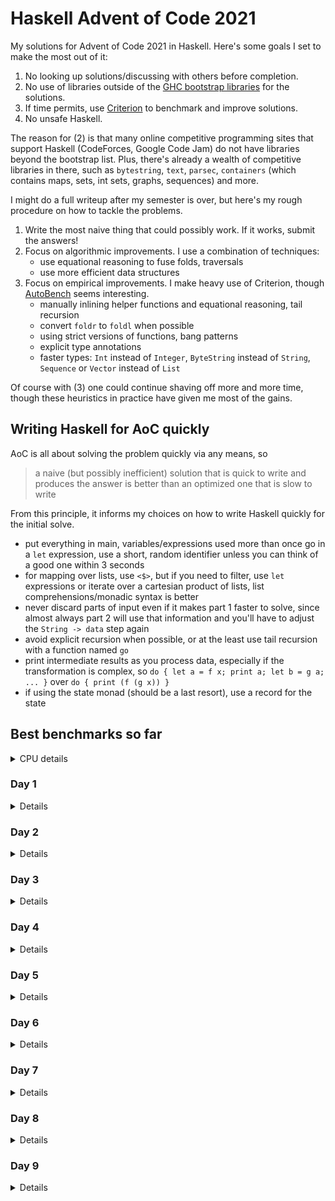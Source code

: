 # Haskell Advent of Code 2021
My solutions for Advent of Code 2021 in Haskell.  Here's some goals I
set to make the most out of it:

1. No looking up solutions/discussing with others before completion.
2. No use of libraries outside of the [GHC bootstrap
  libraries](https://downloads.haskell.org/~ghc/latest/docs/html/libraries/index.html)
  for the solutions.
3. If time permits, use
  [Criterion](https://hackage.haskell.org/package/criterion) to
  benchmark and improve solutions.
4. No unsafe Haskell.

The reason for (2) is that many online competitive programming sites
that support Haskell (CodeForces, Google Code Jam) do not have
libraries beyond the bootstrap list.  Plus, there's already a wealth
of competitive libraries in there, such as `bytestring`, `text`,
`parsec`, `containers` (which contains maps, sets, int sets, graphs,
sequences) and more.

I might do a full writeup after my semester is over, but here's my
rough procedure on how to tackle the problems.

1. Write the most naive thing that could possibly work.  If it works,
   submit the answers!
2. Focus on algorithmic improvements.  I use a combination of
   techniques:
   - use equational reasoning to fuse folds, traversals
   - use more efficient data structures
3. Focus on empirical improvements.  I make heavy use of Criterion,
   though [AutoBench](https://github.com/mathandley/AutoBench) seems
   interesting.
   - manually inlining helper functions and equational reasoning, tail
     recursion
   - convert `foldr` to `foldl` when possible
   - using strict versions of functions, bang patterns
   - explicit type annotations
   - faster types: `Int` instead of `Integer`, `ByteString` instead of
     `String`, `Sequence` or `Vector` instead of `List`

Of course with (3) one could continue shaving off more and more time,
though these heuristics in practice have given me most of the gains.

## Writing Haskell for AoC quickly
AoC is all about solving the problem quickly via any means, so

> a naive (but possibly inefficient) solution that is quick to write
> and produces the answer is better than an optimized one that is slow
> to write

From this principle, it informs my choices on how to write Haskell
quickly for the initial solve.

- put everything in main, variables/expressions used more than once go
  in a `let` expression, use a short, random identifier unless you can
  think of a good one within 3 seconds
- for mapping over lists, use `<$>`, but if you need to filter, use
  `let` expressions or iterate over a cartesian product of lists, list
  comprehensions/monadic syntax is better
- never discard parts of input even if it makes part 1 faster to
  solve, since almost always part 2 will use that information and
  you'll have to adjust the `String -> data` step again
- avoid explicit recursion when possible, or at the least use tail
  recursion with a function named `go`
- print intermediate results as you process data, especially if the
  transformation is complex, so `do { let a = f x; print a; let b = g
  a; ... }` over `do { print (f (g x)) }`
- if using the state monad (should be a last resort), use a record for
  the state

## Best benchmarks so far
<details>
<summary>CPU details</summary>

```
Architecture:                    x86_64
CPU op-mode(s):                  32-bit, 64-bit
Byte Order:                      Little Endian
Address sizes:                   39 bits physical, 48 bits virtual
CPU(s):                          4
On-line CPU(s) list:             0-3
Thread(s) per core:              2
Core(s) per socket:              2
Socket(s):                       1
NUMA node(s):                    1
Vendor ID:                       GenuineIntel
CPU family:                      6
Model:                           69
Model name:                      Intel(R) Core(TM) i5-4288U CPU @ 2.60GHz
```
</details>

### Day 1
<details>

```
benchmarking day1/part1
time                 13.00 μs   (12.91 μs .. 13.11 μs)
                     0.999 R²   (0.999 R² .. 1.000 R²)
mean                 12.95 μs   (12.88 μs .. 13.05 μs)
std dev              296.4 ns   (193.5 ns .. 512.7 ns)
variance introduced by outliers: 23% (moderately inflated)

benchmarking day1/part2
time                 62.31 μs   (57.58 μs .. 67.19 μs)
                     0.962 R²   (0.947 R² .. 0.984 R²)
mean                 55.53 μs   (53.36 μs .. 59.03 μs)
std dev              8.827 μs   (5.825 μs .. 12.66 μs)
variance introduced by outliers: 93% (severely inflated)
```
</details>

### Day 2
<details>

```
benchmarking day2/part1
time                 6.886 μs   (6.751 μs .. 7.057 μs)
                     0.982 R²   (0.957 R² .. 0.996 R²)
mean                 7.487 μs   (7.101 μs .. 8.268 μs)
std dev              1.779 μs   (1.044 μs .. 3.087 μs)
variance introduced by outliers: 98% (severely inflated)

benchmarking day2/part2
time                 12.69 μs   (12.41 μs .. 12.99 μs)
                     0.997 R²   (0.995 R² .. 0.998 R²)
mean                 12.50 μs   (12.33 μs .. 12.72 μs)
std dev              638.9 ns   (526.8 ns .. 789.7 ns)
variance introduced by outliers: 61% (severely inflated)
```
</details>

### Day 3
<details>

```
benchmarking day3/part1
time                 322.3 μs   (315.1 μs .. 331.9 μs)
                     0.996 R²   (0.993 R² .. 0.999 R²)
mean                 321.4 μs   (318.4 μs .. 326.6 μs)
std dev              12.40 μs   (7.332 μs .. 18.52 μs)
variance introduced by outliers: 34% (moderately inflated)

benchmarking day3/part2
time                 292.1 μs   (290.1 μs .. 293.9 μs)
                     0.999 R²   (0.996 R² .. 1.000 R²)
mean                 296.2 μs   (294.3 μs .. 301.1 μs)
std dev              9.972 μs   (4.409 μs .. 17.62 μs)
variance introduced by outliers: 28% (moderately inflated)
```
</details>

### Day 4
<details>

```
benchmarking day4/part1
time                 5.563 ms   (5.403 ms .. 5.712 ms)
                     0.994 R²   (0.990 R² .. 0.998 R²)
mean                 5.634 ms   (5.563 ms .. 5.745 ms)
std dev              268.0 μs   (195.6 μs .. 366.4 μs)
variance introduced by outliers: 24% (moderately inflated)

benchmarking day4/part2
time                 5.643 ms   (5.542 ms .. 5.799 ms)
                     0.995 R²   (0.991 R² .. 0.998 R²)
mean                 5.719 ms   (5.648 ms .. 5.872 ms)
std dev              280.5 μs   (184.5 μs .. 435.8 μs)
variance introduced by outliers: 27% (moderately inflated)
```
</details>

### Day 5
<details>

```
benchmarking day5/part1
time                 37.60 ms   (35.03 ms .. 40.00 ms)
                     0.980 R²   (0.955 R² .. 0.995 R²)
mean                 39.42 ms   (37.81 ms .. 41.46 ms)
std dev              3.688 ms   (2.252 ms .. 4.773 ms)
variance introduced by outliers: 38% (moderately inflated)

benchmarking day5/part2
time                 109.9 ms   (100.6 ms .. 121.7 ms)
                     0.988 R²   (0.971 R² .. 1.000 R²)
mean                 104.9 ms   (102.0 ms .. 110.0 ms)
std dev              6.127 ms   (1.795 ms .. 8.095 ms)
variance introduced by outliers: 10% (moderately inflated)
```
</details>

### Day 6
<details>

```
benchmarking day6/part1
time                 1.258 μs   (1.240 μs .. 1.294 μs)
                     0.990 R²   (0.972 R² .. 0.999 R²)
mean                 1.295 μs   (1.253 μs .. 1.381 μs)
std dev              180.6 ns   (83.29 ns .. 334.4 ns)
variance introduced by outliers: 94% (severely inflated)

benchmarking day6/part2
time                 4.469 μs   (4.423 μs .. 4.520 μs)
                     0.999 R²   (0.997 R² .. 1.000 R²)
mean                 4.460 μs   (4.435 μs .. 4.527 μs)
std dev              122.9 ns   (48.87 ns .. 242.0 ns)
variance introduced by outliers: 33% (moderately inflated)
```
</details>

### Day 7
<details>

```
benchmarking day7/part1
time                 8.115 ms   (8.043 ms .. 8.204 ms)
                     0.998 R²   (0.995 R² .. 1.000 R²)
mean                 8.208 ms   (8.135 ms .. 8.303 ms)
std dev              239.4 μs   (149.2 μs .. 308.6 μs)
variance introduced by outliers: 11% (moderately inflated)

benchmarking day7/part2
time                 8.149 ms   (8.104 ms .. 8.211 ms)
                     0.999 R²   (0.998 R² .. 1.000 R²)
mean                 8.219 ms   (8.184 ms .. 8.281 ms)
std dev              130.3 μs   (91.41 μs .. 189.0 μs)

```
</details>

### Day 8
<details>

```
benchmarking day8/part1
time                 56.09 μs   (55.44 μs .. 56.97 μs)
                     0.998 R²   (0.997 R² .. 0.999 R²)
mean                 56.03 μs   (55.59 μs .. 56.67 μs)
std dev              1.833 μs   (1.280 μs .. 2.455 μs)
variance introduced by outliers: 34% (moderately inflated)

benchmarking day8/part2
time                 3.628 s    (3.466 s .. 3.915 s)
                     0.999 R²   (0.999 R² .. 1.000 R²)
mean                 3.490 s    (3.449 s .. 3.562 s)
std dev              67.94 ms   (7.585 ms .. 86.34 ms)
variance introduced by outliers: 19% (moderately inflated)
```
</details>

### Day 9
<details>

```
benchmarking day9/part1
time                 2.718 ms   (2.395 ms .. 3.017 ms)
                     0.906 R²   (0.862 R² .. 0.942 R²)
mean                 2.647 ms   (2.473 ms .. 2.887 ms)
std dev              642.8 μs   (538.2 μs .. 753.5 μs)
variance introduced by outliers: 94% (severely inflated)

benchmarking day9/part2
time                 14.79 ms   (13.30 ms .. 16.40 ms)
                     0.909 R²   (0.832 R² .. 0.961 R²)
mean                 16.27 ms   (15.22 ms .. 17.52 ms)
std dev              3.102 ms   (2.379 ms .. 3.856 ms)
variance introduced by outliers: 78% (severely inflated)
```
</details>
